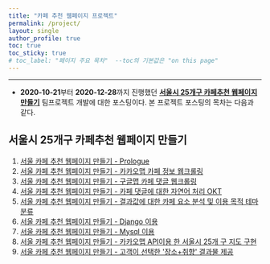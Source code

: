 ```yaml
---
title: "카페 추천 웹페이지 프로젝트"
permalink: /project/
layout: single
author_profile: true
toc: true
toc_sticky: true
# toc_label: "페이지 주요 목차"  --toc의 기본값은 "on this page"
---
```


*****
+ **2020-10-21**부터 **2020-12-28**까지 진행했던 **[서울시 25개구 카페추천 웹페이지 만들기](https://zhuyuan7.github.io/project/)** 
팀프로젝트 개발에 대한 포스팅이다.  본 프로젝트 포스팅의 목차는 다음과 같다.



## 서울시 25개구 카페추천 웹페이지 만들기

1.  [서울 카페 추천 웹페이지 만들기 - Prologue](https://zhuyuan7.github.io/blog/making-cafe-web-01/)
2.  [서울 카페 추천 웹페이지 만들기  - 카카오맵 카페 정보 웹크롤링](https://zhuyuan7.github.io/blog/making-cafe-web-02/)
3.  [서울 카페 추천 웹페이지 만들기  -  구글맵 카페 댓글 웹크롤링](https://zhuyuan7.github.io/blog/making-cafe-web-03/)
4.  [서울 카페 추천 웹페이지 만들기  -  카페 댓글에 대한 자연어 처리 OKT](https://zhuyuan7.github.io/blog/making-cafe-web-04/)
5.  [서울 카페 추천 웹페이지 만들기  -  결과값에 대한 카페 요소 분석 및 이용 목적 테마 분류](https://zhuyuan7.github.io/blog/making-cafe-web-05//)
6.  [서울 카페 추천 웹페이지 만들기  -  Django 이용](https://zhuyuan7.github.io/blog/making-cafe-web-06/)
7.  [서울 카페 추천 웹페이지 만들기  -  Mysql 이용](https://zhuyuan7.github.io/blog/making-cafe-web-07/)
8.  [서울 카페 추천 웹페이지 만들기  -  카카오맵 API이용 한 서울시 25개 구 지도 구현 ](https://zhuyuan7.github.io/blog/making-cafe-web-08/)
9.  [서울 카페 추천 웹페이지 만들기  -  고객이 선택한 '장소+취향' 결과물 제공](https://zhuyuan7.github.io/blog/making-cafe-web-09/)
